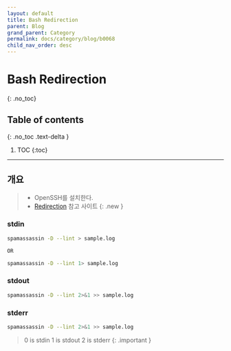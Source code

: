```yaml
---
layout: default
title: Bash Redirection
parent: Blog
grand_parent: Category
permalink: docs/category/blog/b0068
child_nav_order: desc
---
```

# Bash Redirection
{: .no_toc}

## Table of contents
{: .no_toc .text-delta }

1. TOC
{:toc}

---
## 개요

> - OpenSSH를 설치한다.
> - [Redirection](https://catonmat.net/bash-one-liners-explained-part-three) 참고 사이트
{: .new }

### stdin

```bash
spamassassin -D --lint > sample.log

OR

spamassassin -D --lint 1> sample.log
```

### stdout

```bash
spamassassin -D --lint 2>&1 >> sample.log
```

### stderr

```bash
spamassassin -D --lint 2>&1 >> sample.log
```

> 0 is stdin
> 1 is stdout
> 2 is stderr
{: .important }
